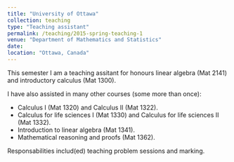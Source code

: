 ```yaml
---
title: "University of Ottawa"
collection: teaching
type: "Teaching assistant"
permalink: /teaching/2015-spring-teaching-1
venue: "Department of Mathematics and Statistics"
date:
location: "Ottawa, Canada"
---
```


This semester I am a teaching assitant for honours linear algebra (Mat 2141) and introductory calculus (Mat 1300). 

I have also assisted in many other courses (some more than once):
<ul>
    <li> Calculus I (Mat 1320) and Calculus II (Mat 1322).</li>
    <li> Calculus for life sciences I (Mat 1330) and Calculus for life sciences II (Mat 1332).</li>
    <li> Introduction to linear algebra (Mat 1341).</li>
    <li> Mathematical reasoning and proofs (Mat 1362). </li>
</ul>

Responsabilities includ(ed) teaching problem sessions and marking.